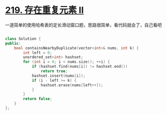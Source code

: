 # [219. 存在重复元素 II](https://leetcode.cn/problems/contains-duplicate-ii/description/)

一道简单的使用哈希表的定长滑动窗口题，思路很简单，看代码就会了，自己看吧

```cpp

class Solution {
public:
    bool containsNearbyDuplicate(vector<int>& nums, int k) {
        int left = 0;
        unordered_set<int> hashset;
        for (int i = 0; i < nums.size(); ++i) {
            if (hashset.find(nums[i]) != hashset.end())
                return true;
            hashset.insert(nums[i]);
            if (i - left >= k) {
                hashset.erase(nums[left++]);
            }
        }
        return false;
    }
};
```
